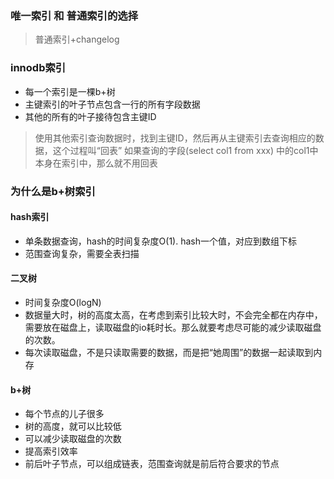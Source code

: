 ### 唯一索引 和 普通索引的选择
> 普通索引+changelog

### innodb索引
* 每一个索引是一棵b+树
* 主键索引的叶子节点包含一行的所有字段数据
* 其他的所有的叶子接待包含主键ID
> 使用其他索引查询数据时，找到主键ID，然后再从主键索引去查询相应的数据，这个过程叫“回表”
> 如果查询的字段(select col1 from xxx) 中的col1中本身在索引中，那么就不用回表

### 为什么是b+树索引
#### hash索引
* 单条数据查询，hash的时间复杂度O(1). hash一个值，对应到数组下标
* 范围查询复杂，需要全表扫描

#### 二叉树
* 时间复杂度O(logN)
* 数据量大时，树的高度太高，在考虑到索引比较大时，不会完全都在内存中，需要放在磁盘上，读取磁盘的io耗时长。那么就要考虑尽可能的减少读取磁盘的次数。
* 每次读取磁盘，不是只读取需要的数据，而是把“她周围”的数据一起读取到内存

#### b+树
* 每个节点的儿子很多
* 树的高度，就可以比较低
* 可以减少读取磁盘的次数
* 提高索引效率
* 前后叶子节点，可以组成链表，范围查询就是前后符合要求的节点
